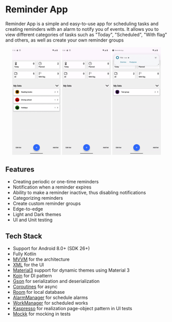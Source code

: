 # Reminder App
Reminder App is a simple and easy-to-use app for scheduling tasks and creating reminders with an alarm to notify you of events. It allows you to view different categories of tasks such as "Today", "Scheduled", "With flag" and others, as well as create your own reminder groups
<p align="center">
  <img src="screenshots/gif/main.gif" width="30%" />
  <img src="screenshots/gif/creating_reminder.gif" width="30%" />
  <img src="screenshots/gif/notifications.gif" width="30%" />
</p>

## Features

* Creating periodic or one-time reminders
* Notification when a reminder expires
* Ability to make a reminder inactive, thus disabling notifications
* Categorizing reminders
* Create custom reminder groups
* Edge-to-edge
* Light and Dark themes
* UI and Unit testing

## Tech Stack

* Support for Android 8.0+ (SDK 26+)
* Fully Kotlin
* [MVVM](https://developer.android.com/topic/libraries/architecture) for the architecture
* [XML](https://developer.android.com/reference/android/util/Xml) for the UI
* [Material3](https://developer.android.com/jetpack/compose/designsystems/material3) support for dynamic themes using Material 3
* [Koin](https://github.com/InsertKoinIO/koin) for DI pattern
* [Gson](https://github.com/google/gson) for serialization and deserialization
* [Coroutines](https://github.com/Kotlin/kotlinx.coroutines) for async
* [Room](https://developer.android.com/jetpack/androidx/releases/room) for local database
* [AlarmManager](https://developer.android.com/reference/android/app/AlarmManager) for schedule alarms
* [WorkManager](https://developer.android.com/reference/androidx/work/WorkManager) for scheduled works
* [Kaspresso](https://github.com/KasperskyLab/Kaspresso) for realization page-object pattern in UI tests
* [Mockk](https://mockk.io/ANDROID.html) for mocking in tests
